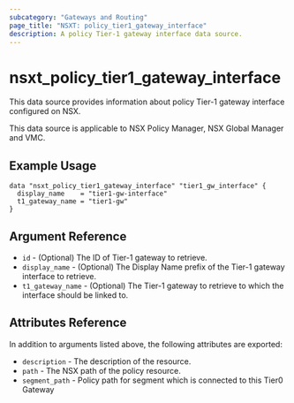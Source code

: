 ```yaml
---
subcategory: "Gateways and Routing"
page_title: "NSXT: policy_tier1_gateway_interface"
description: A policy Tier-1 gateway interface data source.
---
```


# nsxt_policy_tier1_gateway_interface

This data source provides information about policy Tier-1 gateway interface configured on NSX.

This data source is applicable to NSX Policy Manager, NSX Global Manager and VMC.

## Example Usage

```hcl
data "nsxt_policy_tier1_gateway_interface" "tier1_gw_interface" {
  display_name    = "tier1-gw-interface"
  t1_gateway_name = "tier1-gw"
}
```

## Argument Reference

* `id` - (Optional) The ID of Tier-1 gateway to retrieve.
* `display_name` - (Optional) The Display Name prefix of the Tier-1 gateway interface to retrieve.
* `t1_gateway_name` - (Optional) The Tier-1 gateway to retrieve to which the interface should be linked to.

## Attributes Reference

In addition to arguments listed above, the following attributes are exported:

* `description` - The description of the resource.
* `path` - The NSX path of the policy resource.
* `segment_path` - Policy path for segment which is connected to this Tier0 Gateway
